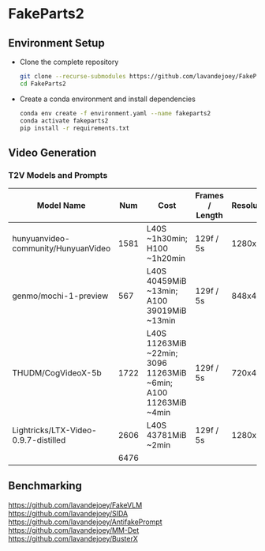 # FakeParts2

## Environment Setup

- Clone the complete repository
    ```bash
    git clone --recurse-submodules https://github.com/lavandejoey/FakeParts2.git
    cd FakeParts2
    ```
- Create a conda environment and install dependencies
    ```bash
    conda env create -f environment.yaml --name fakeparts2
    conda activate fakeparts2
    pip install -r requirements.txt
    ```

## Video Generation

### T2V Models and Prompts

| Model Name                           | Num  | Cost                                                                   | Frames / Length | Resolution | Link                                                                           |
|--------------------------------------|------|------------------------------------------------------------------------|-----------------|------------|--------------------------------------------------------------------------------|
| hunyuanvideo-community/HunyuanVideo  | 1581 | L40S ~1h30min;<br> H100 ~1h20min                                       | 129f / 5s       | 1280x720   | [🤗 Hugging Face](https://huggingface.co/hunyuanvideo-community/HunyuanVideo)  |
| genmo/mochi-1-preview                | 567  | L40S 40459MiB ~13min;<br> A100 39019MiB ~13min                         | 129f / 5s       | 848x480    | [🤗 Hugging Face](https://huggingface.co/genmo/mochi-1-preview)                |
| THUDM/CogVideoX-5b                   | 1722 | L40S 11263MiB ~22min;<br> 3096 11263MiB ~6min;<br> A100 11263MiB ~4min | 129f / 5s       | 720x480    | [🤗 Hugging Face](https://huggingface.co/THUDM/CogVideoX-5b)                   |
| Lightricks/LTX-Video-0.9.7-distilled | 2606 | L40S 43781MiB ~2min                                                    | 129f / 5s       | 1280x720   | [🤗 Hugging Face](https://huggingface.co/Lightricks/LTX-Video-0.9.7-distilled) |
|                                      | 6476 |                                                                        |                 |            |                                                                                |||
 

## Benchmarking

https://github.com/lavandejoey/FakeVLM
https://github.com/lavandejoey/SIDA
https://github.com/lavandejoey/AntifakePrompt
https://github.com/lavandejoey/MM-Det
https://github.com/lavandejoey/BusterX